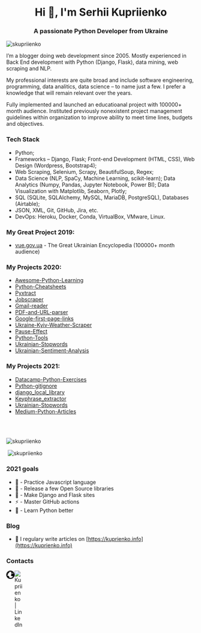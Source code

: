 <h1 align="center">Hi 👋, I'm Serhii Kupriienko</h1>
<h3 align="center">A passionate Python Developer from Ukraine</h3>

<p align="left"> <img src="https://komarev.com/ghpvc/?username=skupriienko" alt="skupriienko" /> </p>

I’m a blogger doing web development since 2005.
Mostly experienced in Back End development with Python (Django, Flask), data mining, web scraping and NLP.

My professional interests are quite broad and include software engineering, programming, data analitics, data science
 – to name just a few. I prefer a knowledge that will remain relevant over the years. 
 
Fully implemented and launched an educatioanal project with 100000+ month audience. Instituted previously nonexistent project management guidelines within organization to improve ability to meet time lines, budgets and objectives.

### Tech Stack

- Python;
- Frameworks – Django, Flask; Front-end Development (HTML, CSS), Web Design (Wordpress, Bootstrap4);
- Web Scraping, Selenium, Scrapy, BeautifulSoup, Regex;
- Data Science (NLP, SpaCy, Machine Learning, scikit-learn); Data Analytics (Numpy, Pandas, Jupyter Notebook, Power BI); Data Visualization with Matplotlib, Seaborn, Plotly;
- SQL (SQLite, SQLAlchemy, MySQL, MariaDB, PostgreSQL), Databases (Airtable);
- JSON, XML, Git, GitHub, Jira, etc.
- DevOps: Heroku, Docker, Conda, VirtualBox, VMware, Linux.

### My Great Project 2019:
- [vue.gov.ua](https://vue.gov.ua) - The Great Ukrainian Encyclopedia (100000+ month audience)

### My Projects 2020:
- [Awesome-Python-Learning](https://github.com/skupriienko/Awesome-Python-Learning)
- [Python-Cheatsheets](https://github.com/skupriienko/Python-Cheatsheets)
- [Pyxtract](https://github.com/skupriienko/Pyxtract)
- [Jobscraper](https://github.com/skupriienko/Jobscraper)
- [Gmail-reader](https://github.com/skupriienko/Gmail-reader)
- [PDF-and-URL-parser](https://github.com/skupriienko/PDF-and-URL-parser)
- [Google-first-page-links](https://github.com/skupriienko/Google-first-page-links)
- [Ukraine-Kyiv-Weather-Scraper](https://github.com/skupriienko/Ukraine-Kyiv-Weather-Scraper)
- [Pause-Effect](https://github.com/skupriienko/Pause-Effect)
- [Python-Tools](https://github.com/skupriienko/Python-Tools)
- [Ukrainian-Stopwords](https://github.com/skupriienko/Ukrainian-Stopwords)
- [Ukrainian-Sentiment-Analysis](https://github.com/skupriienko/Ukrainian-Sentiment-Analysis)

### My Projects 2021:
- [Datacamp-Python-Exercises](https://github.com/skupriienko/Datacamp-Python-Exercises)
- [Python-gitignore](https://github.com/skupriienko/Python-gitignore)
- [django_local_library](https://github.com/skupriienko/django_local_library)
- [Keyphrase_extractor](https://github.com/skupriienko/Keyphrase_extractor)
- [Ukrainian-Stopwords](https://github.com/skupriienko/Ukrainian-Stopwords)
- [Medium-Python-Articles](https://github.com/skupriienko/Medium-Python-Articles)



<br>
<br>
<p><img align="left" src="https://github-readme-stats.vercel.app/api/top-langs/?username=skupriienko&layout=compact&hide=html" alt="skupriienko" /></p>
<br>
<p>&nbsp;<img align="center" src="https://github-readme-stats.vercel.app/api?username=skupriienko&show_icons=true" alt="skupriienko" /></p>

 
### 2021 goals 

- 💎 - Practice Javascript language
- 🥅 - Release a few Open Source libraries
- 🔮 - Make Django and Flask sites
- ⚡ - Master GitHub actions
- 🦋 - Learn Python better 

### Blog

- 📝 I regulary write articles on [https://kuprienko.info](https://kuprienko.info)
 
### Contacts

[<img align="left" alt="Kuprienko | Web" width="22px" src="https://raw.githubusercontent.com/iconic/open-iconic/master/svg/globe.svg" />][kuprienko.info]
[<img align="left" alt="Kupriienko | LinkedIn" width="22px" src="https://cdn.jsdelivr.net/npm/simple-icons@v3/icons/linkedin.svg" />][linkedin]

[kuprienko.info]: https://kuprienko.info
[linkedin]: https://linkedin.com/in/serhii-kupriienko
